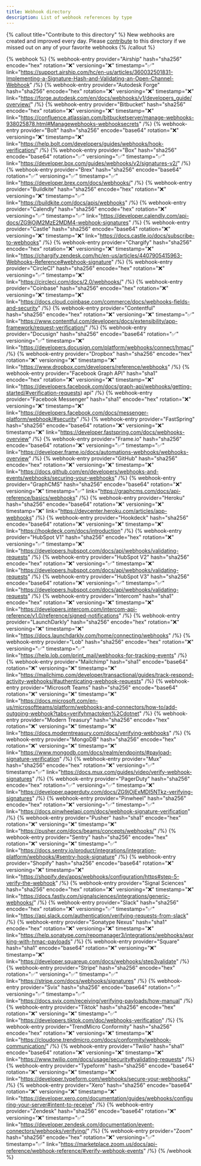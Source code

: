 ```yaml
---
title: Webhook directory
description: List of webhook references by type
--- 
```


{% callout title="Contribute to this directory" %}
New webhooks are created and improved every day. Please [contribute](/docs/how-to-contribute) to this directory if we missed out on any of your favorite webhooks
{% /callout %}

{% webhook %}
  {% webhook-entry provider="Airship" hash="sha256" encode="hex" rotation="❌" versioning="❌" timestamp="✅" link="https://support.airship.com/hc/en-us/articles/360032501831-Implementing-a-Signature-Hash-and-Validating-an-Open-Channel-Webhook" /%}
  {% webhook-entry provider="Autodesk Forge" hash="sha256" encode="hex" rotation="❌" versioning="❌" timestamp="❌" link="https://forge.autodesk.com/en/docs/webhooks/v1/developers_guide/overview/" /%}
  {% webhook-entry provider="Bitbucket" hash="sha256" encode="hex" rotation="❌" versioning="❌" timestamp="❌" link="https://confluence.atlassian.com/bitbucketserver/manage-webhooks-938025878.html#Managewebhooks-webhooksecrets" /%}
  {% webhook-entry provider="Bolt" hash="sha256" encode="base64" rotation="❌" versioning="❌" timestamp="❌" link="https://help.bolt.com/developers/guides/webhooks/hook-verification/" /%}
  {% webhook-entry provider="Box" hash="sha256" encode="base64" rotation="✅" versioning="✅" timestamp="✅" link="https://developer.box.com/guides/webhooks/v2/signatures-v2/" /%}
  {% webhook-entry provider="Brex" hash="sha256" encode="base64" rotation="✅" versioning="✅" timestamp="✅" link="https://developer.brex.com/docs/webhooks/" /%}
  {% webhook-entry provider="Buildkite" hash="sha256" encode="hex" rotation="❌" versioning="❌" timestamp="✅" link="https://buildkite.com/docs/apis/webhooks" /%}
  {% webhook-entry provider="Calendly" hash="sha256" encode="hex" rotation="❌" versioning="✅" timestamp="✅" link="https://developer.calendly.com/api-docs/ZG9jOjM2MzE2MDM4-webhook-signatures" /%}
  {% webhook-entry provider="Castle" hash="sha256" encode="base64" rotation="❌" versioning="❌" timestamp="❌" link="https://docs.castle.io/docs/subscribe-to-webhooks" /%}
  {% webhook-entry provider="Chargify" hash="sha256" encode="hex" rotation="❌" versioning="❌" timestamp="❌" link="https://chargify.zendesk.com/hc/en-us/articles/4407905415963-Webhooks-Reference#webhook-signature" /%}
  {% webhook-entry provider="CircleCI" hash="sha256" encode="hex" rotation="❌" versioning="✅" timestamp="❌" link="https://circleci.com/docs/2.0/webhooks/" /%}
  {% webhook-entry provider="Coinbase" hash="sha256" encode="hex" rotation="❌" versioning="❌" timestamp="❌" link="https://docs.cloud.coinbase.com/commerce/docs/webhooks-fields-and-security" /%}
  {% webhook-entry provider="Contentful" hash="sha256" encode="hex" rotation="❌" versioning="❌" timestamp="✅" link="https://www.contentful.com/developers/docs/extensibility/app-framework/request-verification/" /%}
  {% webhook-entry provider="Docusign" hash="sha256" encode="base64" rotation="✅" versioning="✅" timestamp="❌" link="https://developers.docusign.com/platform/webhooks/connect/hmac/" /%}
  {% webhook-entry provider="Dropbox" hash="sha256" encode="hex" rotation="❌" versioning="❌" timestamp="❌" link="https://www.dropbox.com/developers/reference/webhooks" /%}
  {% webhook-entry provider="Facebook Graph API" hash="sha1" encode="hex" rotation="❌" versioning="❌" timestamp="❌" link="https://developers.facebook.com/docs/graph-api/webhooks/getting-started/#verification-requests) api" /%}
  {% webhook-entry provider="Facebook Messenger" hash="sha1" encode="hex" rotation="❌" versioning="❌" timestamp="❌" link="https://developers.facebook.com/docs/messenger-platform/webhook/#security" /%}
  {% webhook-entry provider="FastSpring" hash="sha256" encode="base64" rotation="❌" versioning="❌" timestamp="❌" link="https://developer.fastspring.com/docs/webhooks-overview" /%}
  {% webhook-entry provider="Frame.io" hash="sha256" encode="base64" rotation="❌" versioning="✅" timestamp="✅" link="https://developer.frame.io/docs/automations-webhooks/webhooks-overview" /%}
  {% webhook-entry provider="GitHub" hash="sha256" encode="hex" rotation="❌" versioning="❌" timestamp="❌" link="https://docs.github.com/en/developers/webhooks-and-events/webhooks/securing-your-webhooks" /%}
  {% webhook-entry provider="GraphCMS" hash="sha256" encode="base64" rotation="❌" versioning="❌" timestamp="✅" link="https://graphcms.com/docs/api-reference/basics/webhooks" /%}
  {% webhook-entry provider="Heroku" hash="sha256" encode="base64" rotation="❌" versioning="❌" timestamp="❌" link="https://devcenter.heroku.com/articles/app-webhooks" /%}
  {% webhook-entry provider="Hookdeck" hash="sha256" encode="base64" rotation="❌" versioning="❌" timestamp="❌" link="https://hookdeck.com/docs/introduction" /%}
  {% webhook-entry provider="HubSpot V1" hash="sha256" encode="hex" rotation="❌" versioning="✅" timestamp="❌" link="https://developers.hubspot.com/docs/api/webhooks/validating-requests" /%}
  {% webhook-entry provider="HubSpot V2" hash="sha256" encode="hex" rotation="❌" versioning="✅" timestamp="❌" link="https://developers.hubspot.com/docs/api/webhooks/validating-requests" /%}
  {% webhook-entry provider="HubSpot V3" hash="sha256" encode="base64" rotation="❌" versioning="✅" timestamp="✅" link="https://developers.hubspot.com/docs/api/webhooks/validating-requests" /%}
  {% webhook-entry provider="Intercom" hash="sha1" encode="hex" rotation="❌" versioning="❌" timestamp="❌" link="https://developers.intercom.com/intercom-api-reference/v1.0/reference/signed-notifications" /%}
  {% webhook-entry provider="LaunchDarkly" hash="sha256" encode="hex" rotation="❌" versioning="❌" timestamp="❌" link="https://docs.launchdarkly.com/home/connecting/webhooks" /%}
  {% webhook-entry provider="Lob" hash="sha256" encode="hex" rotation="❌" versioning="✅" timestamp="✅" link="https://help.lob.com/print_mail/webhooks-for-tracking-events" /%}
  {% webhook-entry provider="Mailchimp" hash="sha1" encode="base64" rotation="❌" versioning="❌" timestamp="❌" link="https://mailchimp.com/developer/transactional/guides/track-respond-activity-webhooks/#authenticating-webhook-requests" /%}
  {% webhook-entry provider="Microsoft Teams" hash="sha256" encode="base64" rotation="❌" versioning="❌" timestamp="❌" link="https://docs.microsoft.com/en-us/microsoftteams/platform/webhooks-and-connectors/how-to/add-outgoing-webhook?tabs=verifyhmactoken%2Cdotnet" /%}
  {% webhook-entry provider="Modern Treasury" hash="sha256" encode="hex" rotation="❌" versioning="❌" timestamp="❌" link="https://docs.moderntreasury.com/docs/verifying-webhooks" /%}
  {% webhook-entry provider="MongoDB" hash="sha256" encode="hex" rotation="❌" versioning="❌" timestamp="❌" link="https://www.mongodb.com/docs/realm/endpoints/#payload-signature-verification" /%}
  {% webhook-entry provider="Mux" hash="sha256" encode="hex" rotation="❌" versioning="✅" timestamp="✅" link="https://docs.mux.com/guides/video/verify-webhook-signatures" /%}
  {% webhook-entry provider="PagerDuty" hash="sha256" encode="hex" rotation="✅" versioning="✅" timestamp="❌" link="https://developer.pagerduty.com/docs/ZG9jOjExMDI5NTkz-verifying-signatures" /%}
  {% webhook-entry provider="Pinwheel" hash="sha256" encode="hex" rotation="❌" versioning="✅" timestamp="✅" link="https://docs.pinwheelapi.com/docs/webhook-signature-verification" /%}
  {% webhook-entry provider="Pusher" hash="sha1" encode="hex" rotation="❌" versioning="❌" timestamp="❌" link="https://pusher.com/docs/beams/concepts/webhooks/" /%}
  {% webhook-entry provider="Sentry" hash="sha256" encode="hex" rotation="❌" versioning="❌" timestamp="✅" link="https://docs.sentry.io/product/integrations/integration-platform/webhooks/#sentry-hook-signature" /%}
  {% webhook-entry provider="Shopify" hash="sha256" encode="base64" rotation="❌" versioning="❌" timestamp="❌" link="https://shopify.dev/apps/webhooks/configuration/https#step-5-verify-the-webhook" /%}
  {% webhook-entry provider="Signal Sciences" hash="sha256" encode="hex" rotation="❌" versioning="❌" timestamp="❌" link="https://docs.fastly.com/signalsciences/integrations/generic-webhooks/" /%}
  {% webhook-entry provider="Slack" hash="sha256" encode="hex" rotation="❌" versioning="✅" timestamp="✅" link="https://api.slack.com/authentication/verifying-requests-from-slack" /%}
  {% webhook-entry provider="Sonatype Nexus" hash="sha1" encode="hex" rotation="❌" versioning="❌" timestamp="❌" link="https://help.sonatype.com/repomanager3/integrations/webhooks/working-with-hmac-payloads" /%}
  {% webhook-entry provider="Square" hash="sha1" encode="base64" rotation="❌" versioning="❌" timestamp="❌" link="https://developer.squareup.com/docs/webhooks/step3validate" /%}
  {% webhook-entry provider="Stripe" hash="sha256" encode="hex" rotation="✅" versioning="✅" timestamp="✅" link="https://stripe.com/docs/webhooks/signatures" /%}
  {% webhook-entry provider="Svix" hash="sha256" encode="base64" rotation="✅" versioning="✅" timestamp="✅" link="https://docs.svix.com/receiving/verifying-payloads/how-manual" /%}
  {% webhook-entry provider="Tiktok" hash="sha256" encode="hex" rotation="❌" versioning="❌" timestamp="✅" link="https://developers.tiktok.com/doc/webhooks-verification" /%}
  {% webhook-entry provider="TrendMicro Conformity" hash="sha256" encode="hex" rotation="❌" versioning="❌" timestamp="❌" link="https://cloudone.trendmicro.com/docs/conformity/webhook-communication/" /%}
  {% webhook-entry provider="Twilio" hash="sha1" encode="base64" rotation="❌" versioning="❌" timestamp="❌" link="https://www.twilio.com/docs/usage/security#validating-requests" /%}
  {% webhook-entry provider="Typeform" hash="sha256" encode="base64" rotation="❌" versioning="❌" timestamp="❌" link="https://developer.typeform.com/webhooks/secure-your-webhooks/" /%}
  {% webhook-entry provider="Xero" hash="sha256" encode="base64" rotation="❌" versioning="❌" timestamp="❌" link="https://developer.xero.com/documentation/guides/webhooks/configuring-your-server#intent-to-receive" /%}
  {% webhook-entry provider="Zendesk" hash="sha256" encode="base64" rotation="❌" versioning="❌" timestamp="✅" link="https://developer.zendesk.com/documentation/event-connectors/webhooks/verifying/" /%}
  {% webhook-entry provider="Zoom" hash="sha256" encode="hex" rotation="❌" versioning="✅" timestamp="✅" link="https://marketplace.zoom.us/docs/api-reference/webhook-reference/#verify-webhook-events" /%}
{% /webhook %}

